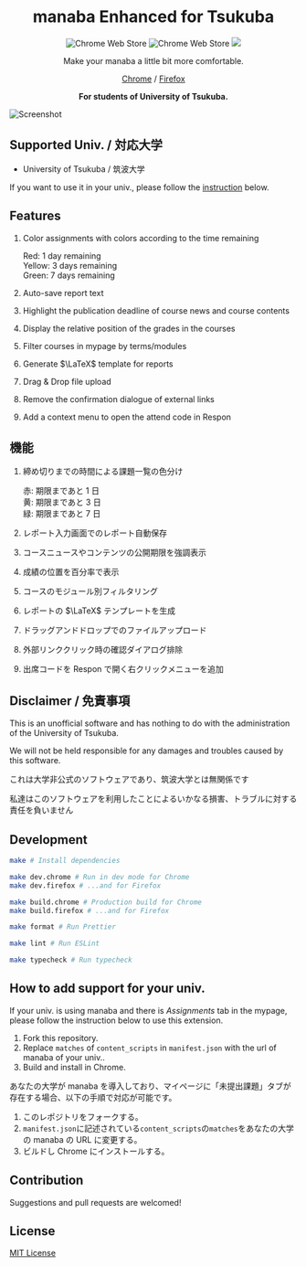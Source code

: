<div align="center">

# manaba Enhanced for Tsukuba

![Chrome Web Store](https://img.shields.io/chrome-web-store/users/fldngcbchlbfgbccilklplmhljilhfch)
![Chrome Web Store](https://img.shields.io/chrome-web-store/stars/fldngcbchlbfgbccilklplmhljilhfch)
<a href="https://codeclimate.com/github/manaba-enhanced-for-tsukuba/manaba-enhanced/maintainability"><img src="https://api.codeclimate.com/v1/badges/f8747aeeec34ea931430/maintainability" /></a>

Make your manaba a little bit more comfortable.

[Chrome](https://chrome.google.com/webstore/detail/manaba-enhanced-for-tsuku/fldngcbchlbfgbccilklplmhljilhfch) / [Firefox](https://github.com/manaba-enhanced-for-tsukuba/dist-firefox)

**For students of University of Tsukuba.**

</div>

![Screenshot](./img/dist/thumbnail1.png)

## Supported Univ. / 対応大学

- University of Tsukuba / 筑波大学

If you want to use it in your univ., please follow the [instruction](https://github.com/mkobayashime/manaba-enhanced#how-to-add-support-for-your-univ) below.

## Features

1. Color assignments with colors according to the time remaining

   Red: 1 day remaining  
   Yellow: 3 days remaining  
   Green: 7 days remaining

1. Auto-save report text

1. Highlight the publication deadline of course news and course contents

1. Display the relative position of the grades in the courses

1. Filter courses in mypage by terms/modules

1. Generate $\LaTeX$ template for reports

1. Drag & Drop file upload

1. Remove the confirmation dialogue of external links

1. Add a context menu to open the attend code in Respon

## 機能

1. 締め切りまでの時間による課題一覧の色分け

   赤: 期限まであと 1 日  
   黄: 期限まであと 3 日  
   緑: 期限まであと 7 日

1. レポート入力画面でのレポート自動保存

1. コースニュースやコンテンツの公開期限を強調表示

1. 成績の位置を百分率で表示

1. コースのモジュール別フィルタリング

1. レポートの $\LaTeX$ テンプレートを生成

1. ドラッグアンドドロップでのファイルアップロード

1. 外部リンククリック時の確認ダイアログ排除

1. 出席コードを Respon で開く右クリックメニューを追加

## Disclaimer / 免責事項

This is an unofficial software and has nothing to do with the administration of the University of Tsukuba.

We will not be held responsible for any damages and troubles caused by this software.

これは大学非公式のソフトウェアであり、筑波大学とは無関係です

私達はこのソフトウェアを利用したことによるいかなる損害、トラブルに対する責任を負いません

## Development

```sh
make # Install dependencies

make dev.chrome # Run in dev mode for Chrome
make dev.firefox # ...and for Firefox

make build.chrome # Production build for Chrome
make build.firefox # ...and for Firefox

make format # Run Prettier

make lint # Run ESLint

make typecheck # Run typecheck
```

## How to add support for your univ.

If your univ. is using manaba and there is _Assignments_ tab in the mypage, please follow the instruction below to use this extension.

1. Fork this repository.
1. Replace `matches` of `content_scripts` in `manifest.json` with the url of manaba of your univ..
1. Build and install in Chrome.

あなたの大学が manaba を導入しており、マイページに「未提出課題」タブが存在する場合、以下の手順で対応が可能です。

1. このレポジトリをフォークする。
1. `manifest.json`に記述されている`content_scripts`の`matches`をあなたの大学の manaba の URL に変更する。
1. ビルドし Chrome にインストールする。

## Contribution

Suggestions and pull requests are welcomed!

## License

[MIT License](./LICENSE)
